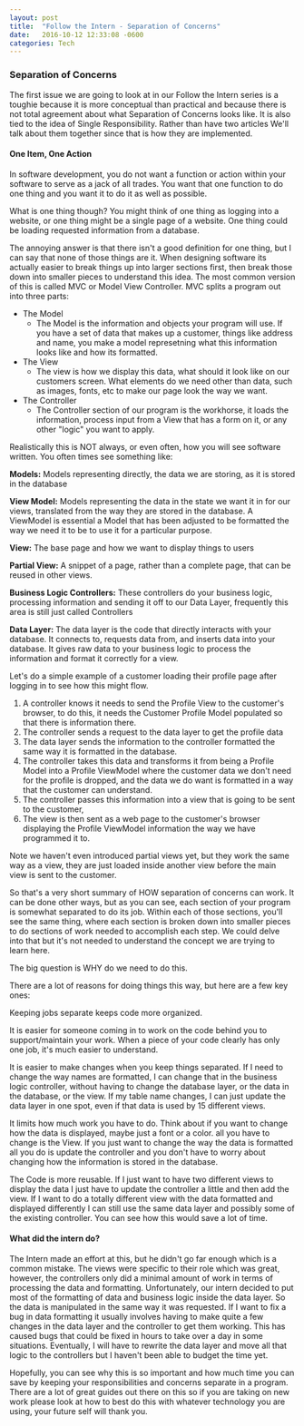 ```yaml
---
layout: post
title:  "Follow the Intern - Separation of Concerns"
date:   2016-10-12 12:33:08 -0600
categories: Tech
---
```

### Separation of Concerns

The first issue we are going to look at in our Follow the Intern series is a toughie because it is more conceptual than practical and because there is not total agreement
about what Separation of Concerns looks like. It is also tied to the idea of Single Responsibility. Rather than have two articles We'll talk about them together since that is how they are implemented.

#### One Item, One Action

In software development, you do not want a function or action within your software to serve as a jack of all trades. You want that one function to do one thing and you want it to do it as well as possible.

What is one thing though? You might think of one thing as logging into a website, or one thing might be a single page of a website. One thing could be loading requested information from a database.

The annoying answer is that there isn't a good definition for one thing, but I can say that none of those things are it. When designing software its actually easier to break things up into larger sections first, then break those down into smaller pieces to understand this idea. The most common version of this is called MVC or Model View Controller. MVC splits a program out into three parts:

<ul>
    <li class="parent-list-style1">The Model
        <ul>
            <li class="child-list-style1">The Model is the information and objects your program will use. If you have a set of data that makes up a customer, things like address and name, you make a model represetning what this information looks like and how its formatted. </li>
        </ul>
    </li>
    <li class="parent-list-style1">The View
        <ul>
            <li class="child-list-style1">The view is how we display this data, what should it look like on our customers screen. What elements do we need other than data, such as images, fonts, etc to make our page look the way we want. </li>
        </ul>
    </li>
    <li class="parent-list-style1">The Controller
        <ul>
            <li class="child-list-style1">The Controller section of our program is the workhorse, it loads the information, process input from a View that has a form on it, or any other "logic" you want to apply.</li>
        </ul>
    </li>
</ul>

Realistically this is NOT always, or even often, how you will see software written. You often times see something like:

<strong>Models:</strong> Models representing directly, the data we are storing, as it is stored in the database

<strong>View Model:</strong>  Models representing the data in the state we want it in for our views, translated from the way they are stored in the database. A ViewModel is essential a Model that has been adjusted to be formatted the way we need it to be to use it for a particular purpose.

<strong>View:</strong>  The base page and how we want to display things to users

<strong>Partial View:</strong>  A snippet of a page, rather than a complete page, that can be reused in other views.

<strong>Business Logic Controllers:</strong>  These controllers do your business logic, processing information and sending it off to our Data Layer, frequently this area is still just called Controllers

<strong>Data Layer:</strong>  The data layer is the code that directly interacts with your database. It connects to, requests data from, and inserts data into your database. It gives raw data to your business logic to process the information and format it correctly for a view.

Let's do a simple example of a customer loading their profile page after logging in to see how this might flow.

1. A controller knows it needs to send the Profile View to the customer's browser, to do this, it needs the Customer Profile Model populated so that there is information there.
2. The controller sends a request to the data layer to get the profile data
3. The data layer sends the information to the controller formatted the same way it is formatted in the database.
4. The controller takes this data and transforms it from being a Profile Model into a Profile ViewModel where the customer data we don't need for the profile is dropped, and the data we do want is formatted in a way that the customer can understand. 
5. The controller passes this information into a view that is going to be sent to the customer,
6. The view is then sent as a web page to the customer's browser displaying the Profile ViewModel information the way we have programmed it to. 

<object class="center" data="/media/images/MVCSingleViewFlow.svg" type="image/svg+xml">
</object>

Note we haven't even introduced partial views yet, but they work the same way as a view, they are just loaded inside another view before the main view is sent to the customer. 

So that's a very short summary of HOW separation of concerns can work. It can be done other ways, but as you can see, each section of your program is somewhat separated to do its job. Within each of those sections, you'll see the same thing, where each section is broken down into smaller pieces to do sections of work needed to accomplish each step. We could delve into that but it's not needed to understand the concept we are trying to learn here. 

The big question is WHY do we need to do this. 

There are a lot of reasons for doing things this way, but here are a few key ones:

Keeping jobs separate keeps code more organized. 

It is easier for someone coming in to work on the code behind you to support/maintain your work. When a piece of your code clearly has only one job, it's much easier to understand.

It is easier to make changes when you keep things separated. If I need to change the way names are formatted, I can change that in the business logic controller, without having to change the database layer, or the data in the database, or the view. If my table name changes, I can just update the data layer in one spot, even if that data is used by 15 different views. 

It limits how much work you have to do. Think about if you want to change how the data is displayed, maybe just a font or a color. all you have to change is the View. If you just want to change the way the data is formatted
all you do is update the controller and you don't have to worry about changing how the information is stored in the database.

The Code is more reusable. If I just want to have two different views to display the data I just have to update the controller a little and then add the view. If I want to do a totally different view 
with the data formatted and displayed differently I can still use the same data layer and possibly some of the existing controller. You can see how this would save a lot of time.

#### What did the intern do?
The Intern made an effort at this, but he didn't go far enough which is a common mistake. The views were specific to their role which was great, however, the controllers only did a minimal amount of work
in terms of processing the data and formatting. Unfortunately, our intern decided to put most of the formatting of data and business logic inside the data layer. So the data is manipulated in the same way it
was requested. If I want to fix a bug in data formatting it usually involves having to make quite a few changes in the data layer and the controller to get them working. This has caused bugs that could 
be fixed in hours to take over a day in some situations. Eventually, I will have to rewrite the data layer and move all that logic to the controllers but I haven't been able to budget the time yet. 

Hopefully, you can see why this is so important and how much time you can save by keeping your responsibilities and concerns separate in a program. There are a lot of great guides out there on this so if
you are taking on new work please look at how to best do this with whatever technology you are using, your future self will thank you.